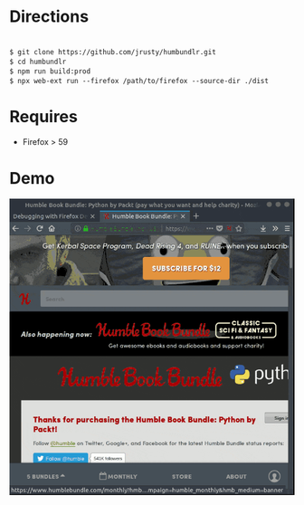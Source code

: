 <h1>Directions</h1>
<code>
$ git clone https://github.com/jrusty/humbundlr.git
$ cd humbundlr
$ npm run build:prod
$ npx web-ext run --firefox /path/to/firefox --source-dir ./dist
</code>

<h1>Requires</h1>
<ul>
  <li>Firefox > 59</li>
</ul>

<h1>Demo</h1>
<p align="center">
  <img src="images/humbundlr-demo.gif"/>
</p>